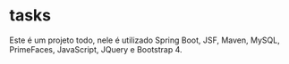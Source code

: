 # tasks

Este é um projeto todo, nele é utilizado Spring Boot, JSF, Maven, MySQL, PrimeFaces, JavaScript, JQuery e Bootstrap 4.
